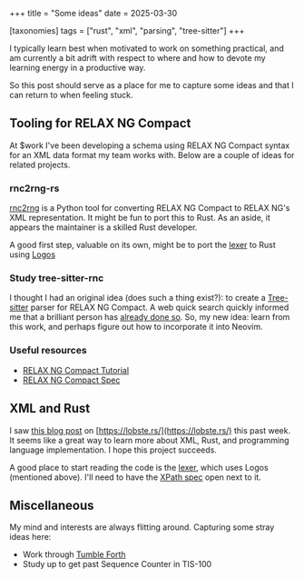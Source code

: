 +++
title = "Some ideas"
date = 2025-03-30

[taxonomies]
tags = ["rust", "xml", "parsing", "tree-sitter"]
+++

I typically learn best when motivated to work on something practical, and am currently a bit adrift with respect to where and how to devote my learning energy in a productive way.

So this post should serve as a place for me to capture some ideas and that I can return to when feeling stuck.

## Tooling for RELAX NG Compact

At $work I've been developing a schema using RELAX NG Compact syntax for an XML data format my team works with. Below are a couple of ideas for related projects.

### rnc2rng-rs

[rnc2rng](https://github.com/djc/rnc2rng) is a Python tool for converting RELAX NG Compact to RELAX NG's XML representation. It might be fun to port this to Rust. As an aside, it appears the maintainer is a skilled Rust developer.

A good first step, valuable on its own, might be to port the [lexer](https://github.com/djc/rnc2rng/blob/main/rnc2rng/parser.py#L15) to Rust using [Logos](https://docs.rs/logos/latest/logos/)

### Study tree-sitter-rnc

I thought I had an original idea (does such a thing exist?): to create a [Tree-sitter](https://tree-sitter.github.io/tree-sitter/) parser for RELAX NG Compact. A web quick search quickly informed me that a brilliant person has [already done so](https://github.com/LdBeth/tree-sitter-rnc). So, my new idea: learn from this work, and perhaps figure out how to incorporate it into Neovim.

### Useful resources

- [RELAX NG Compact Tutorial](https://relaxng.org/compact-tutorial-20030326.html)
- [RELAX NG Compact Spec](https://relaxng.org/compact.html)

## XML and Rust

I saw [this blog post](https://blog.startifact.com/posts/xee/) on [https://lobste.rs/](https://lobste.rs/) this past week. It seems like a great way to learn more about XML, Rust, and programming language implementation. I hope this project succeeds.

A good place to start reading the code is the [lexer](https://github.com/Paligo/xee/tree/main/xee-xpath-lexer), which uses Logos (mentioned above). I'll need to have the [XPath spec](https://www.w3.org/TR/xpath-31/) open next to it.

## Miscellaneous

My mind and interests are always flitting around. Capturing some stray ideas here:
- Work through [Tumble Forth](https://tumbleforth.hardcoded.net/)
- Study up to get past Sequence Counter in TIS-100


